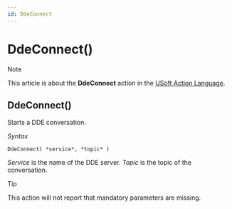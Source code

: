 ```yaml
---
id: DdeConnect
---
```


# DdeConnect()



> [!NOTE]
> This article is about the **DdeConnect** action in the [USoft Action Language](/docs/Task%20flow/Action%20Language%20reference/USoft%20Action%20Language.md).

## **DdeConnect()**

Starts a DDE conversation.

*Syntax*

```
DdeConnect( *service*, *topic* )
```

*Service* is the name of the DDE server. *Topic* is the topic of the conversation.

> [!TIP]
> This action will not report that mandatory parameters are missing.